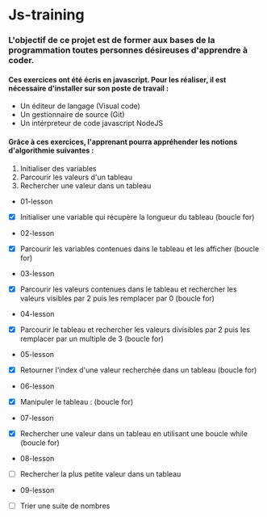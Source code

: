 # Js-training

### L'objectif de ce projet est de former aux bases de la programmation toutes personnes désireuses d'apprendre à coder.

#### Ces exercices ont été écris en javascript. Pour les réaliser, il est nécessaire d'installer sur son poste de travail :

- Un éditeur de langage (Visual code)
- Un gestionnaire de source (Git)
- Un intérpreteur de code javascript NodeJS

#### Grâce à ces exercices, l'apprenant pourra appréhender les notions d'algorithmie suivantes :

1. Initialiser des variables
2. Parcourir les valeurs d'un tableau
3. Rechercher une valeur dans un tableau



* 01-lesson

- [x] Initialiser une variable qui récupère la longueur du tableau (boucle for)

* 02-lesson

- [x] Parcourir les variables contenues dans le tableau et les afficher (boucle for)

* 03-lesson

- [x] Parcourir les valeurs contenues dans le tableau et rechercher les valeurs visibles par 2 puis les remplacer par 0 (boucle for)

* 04-lesson
- [x] Parcourir le tableau et rechercher les valeurs divisibles par 2 puis les remplacer par un multiple de 3 (boucle for)

* 05-lesson
- [x] Retourner l'index d'une valeur recherchée dans un tableau (boucle for)

* 06-lesson 
- [x] Manipuler le tableau : (boucle for)

* 07-lesson
- [x] Rechercher une valeur dans un tableau en utilisant une boucle while (boucle for)

* 08-lesson
- [ ] Rechercher la plus petite valeur dans un tableau

* 09-lesson
- [ ] Trier une suite de nombres
